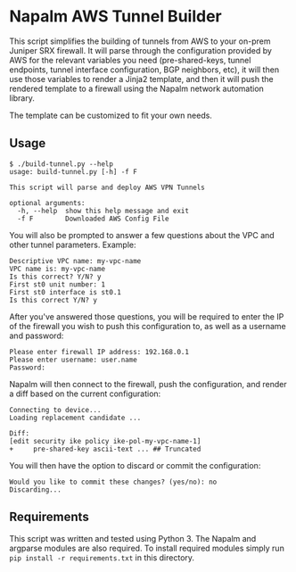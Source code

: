 # Napalm AWS Tunnel Builder
This script simplifies the building of tunnels from AWS to your on-prem Juniper SRX firewall. It will parse through the configuration provided by AWS for the relevant variables you need (pre-shared-keys, tunnel endpoints, tunnel interface configuration, BGP neighbors, etc), it will then use those variables to render a Jinja2 template, and then it will push the rendered template to a firewall using the Napalm network automation library.

The template can be customized to fit your own needs.

## Usage
```
$ ./build-tunnel.py --help
usage: build-tunnel.py [-h] -f F

This script will parse and deploy AWS VPN Tunnels

optional arguments:
  -h, --help  show this help message and exit
  -f F        Downloaded AWS Config File
```
You will also be prompted to answer a few questions about the VPC and other tunnel parameters. Example:
```
Descriptive VPC name: my-vpc-name
VPC name is: my-vpc-name
Is this correct? Y/N? y
First st0 unit number: 1
First st0 interface is st0.1
Is this correct Y/N? y
```
After you've answered those questions, you will be required to enter the IP of the firewall you wish to push this configuration to, as well as a username and password:
```
Please enter firewall IP address: 192.168.0.1
Please enter username: user.name
Password:
```
Napalm will then connect to the firewall, push the configuration, and render a diff based on the current configuration:
```
Connecting to device...
Loading replacement candidate ...

Diff:
[edit security ike policy ike-pol-my-vpc-name-1]
+     pre-shared-key ascii-text ... ## Truncated
```
You will then have the option to discard or commit the configuration:
```
Would you like to commit these changes? (yes/no): no
Discarding...
```

## Requirements
This script was written and tested using Python 3. The Napalm and argparse modules are also required. To install required modules simply run ```pip install -r requirements.txt``` in this directory.